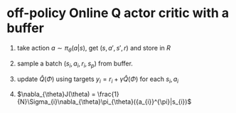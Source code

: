 # off-policy Online Q actor critic with a buffer
1. take action $a \sim \pi_{\theta}(a|s)$, get $(s,a',s',r)$ and store in $R$

2. sample a batch $(s_{i}, a_{i},r_{i},s_{p})$ from buffer.

3. update ${\hat{Q}}({\Phi})$ using targets $y_{i} = r_{i} + \gamma\hat{Q}({\Phi})$ for each $s_{i}, a_{i}$

4. $\nabla_{\theta}J(\theta) = \frac{1}{N}\Sigma_{i}\nabla_{\theta}\pi_{\theta}({a_{i}}^{\pi}|s_{i})$
